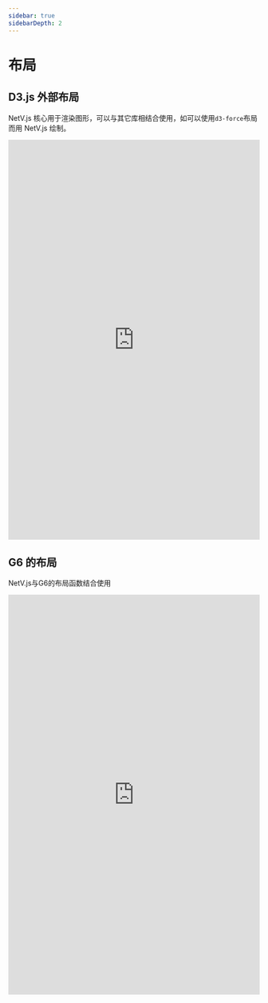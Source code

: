 ```yaml
---
sidebar: true
sidebarDepth: 2
---
```


# 布局

## D3.js 外部布局

NetV.js 核心用于渲染图形，可以与其它库相结合使用，如可以使用`d3-force`布局而用 NetV.js 绘制。

<iframe height="800" style="width: 100%;" scrolling="no" title="External Layout" src="https://codepen.io/mgzx/embed/ZEpoeOM?height=800&theme-id=dark&default-tab=result" frameborder="no" loading="lazy" allowtransparency="true" allowfullscreen="true">
  See the Pen <a href='https://codepen.io/mgzx/pen/ZEpoeOM'>External Layout</a> by brickmaker
  (<a href='https://codepen.io/mgzx'>@mgzx</a>) on <a href='https://codepen.io'>CodePen</a>.
</iframe>

## G6 的布局

NetV.js与G6的布局函数结合使用

<iframe height="800" style="width: 100%;" scrolling="no" title="G6-MDSLayout" src="https://codepen.io/yichao12/embed/mdRYmBr?height=265&theme-id=dark&default-tab=result" frameborder="no" loading="lazy" allowtransparency="true" allowfullscreen="true">
  See the Pen <a href='https://codepen.io/yichao12/pen/mdRYmBr'>G6-MDSLayout</a> by profile
  (<a href='https://codepen.io/yichao12'>@yichao12</a>) on <a href='https://codepen.io'>CodePen</a>.
</iframe>
